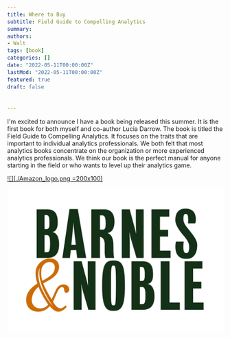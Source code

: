 ```yaml
---
title: Where to Buy
subtitle: Field Guide to Compelling Analytics
summary: 
authors:
- Walt
tags: [book]
categories: []
date: "2022-05-11T00:00:00Z"
lastMod: "2022-05-11T00:00:00Z"
featured: true
draft: false


---
```


I'm excited to announce I have a book being released this summer. It is the first book for both myself and co-author Lucia Darrow. The book is titled the Field Guide to Compelling Analytics. It focuses on the traits that are important to individual analytics professionals. We both felt that most analytics books concentrate on the organization or more experienced analytics professionals. We think our book is the perfect manual for anyone starting in the field or who wants to level up their analytics game.


[![](./Amazon_logo.png =200x100)](https://www.amazon.com/Field-Compelling-Analytics-Chapman-Studies/dp/1032065257/ref=sr_1_1?crid=1VXQQUIGCVD3Y&keywords=walter+degrange&qid=1654288663&sprefix=walter+degrange%2Caps%2C85&sr=8-1)

[![](./barnes-and-noble-logo.jpg)](https://www.barnesandnoble.com/w/field-guide-to-compelling-analytics-walter-degrange/1141466040?ean=9781032065250)


